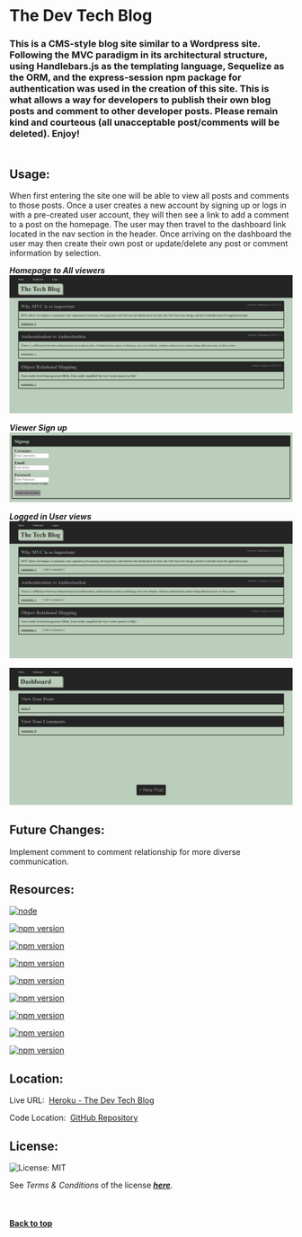 # **The Dev Tech Blog**

### This is a CMS-style blog site similar to a Wordpress site.  Following the MVC paradigm in its architectural structure, using Handlebars.js as the templating language, Sequelize as the ORM, and the express-session npm package for authentication was used in the creation of this site.  This is what allows a way for developers to publish their own blog posts and comment to other developer posts.  Please remain kind and courteous (all unacceptable post/comments will be deleted).  Enjoy!<br><br>

## Usage:
  
When first entering the site one will be able to view all posts and comments to those posts.  Once a user creates a new account by signing up or logs in with a pre-created user account, they will then see a link to add a comment to a post on the homepage.  The user may then travel to the dashboard link located in the nav section in the header.  Once arriving on the dashboard the user may then create their own post or update/delete any post or comment information by selection.  

***Homepage to All viewers***
![home to all](./public/images/home.png)

***Viewer Sign up***
![sign up](./public/images/signup.png)

***Logged in User views***
![home logged in](./public/images/homelogged.png)

![personal dashboard](./public/images/dashboard.png)

## Future Changes:

Implement comment to comment relationship for more diverse communication.

## Resources:

[![node](https://img.shields.io/badge/node-v18.12.1-9cf)](https://nodejs.org)

[![npm version](https://img.shields.io/badge/bcrypt-v5.0.0-9cf)](https://www.npmjs.com/package/bcrypt)

[![npm version](https://img.shields.io/badge/dotenv-v16.0.3-9cf)](https://www.npmjs.com/package/dotenv)

[![npm version](https://img.shields.io/badge/mysql2-v2.2.5-9cf)](https://www.npmjs.com/package/mysql2)

[![npm version](https://img.shields.io/badge/sequelize-v6.3.5-9cf)](https://www.npmjs.com/package/sequelize)

[![npm version](https://img.shields.io/badge/connect.session.sequelize-v7.0.4-9cf)](https://sequelize.org/)

[![npm version](https://img.shields.io/badge/express-v8.19.2-9cf)](https://www.npmjs.com/package/express)

[![npm version](https://img.shields.io/badge/express.handlebars-v5.2.0-9cf)](https://www.npmjs.com/package/express-handlebars)

[![npm version](https://img.shields.io/badge/express.session-v1.17.1-9cf)](https://www.npmjs.com/package/express-session)

## Location:

Live URL:&nbsp;&nbsp;[Heroku - The Dev Tech Blog](y)

Code Location:&nbsp;&nbsp;[GitHub Repository](https://github.com/zMag33z/week-14-MVC-Tech_Blog)

## License:
  
![License: MIT](https://img.shields.io/badge/license-MIT-brightgreen)
  
See *Terms & Conditions* of the license [***here***](https://opensource.org/licenses/MIT).

<br>


#### [**Back to top**](#)